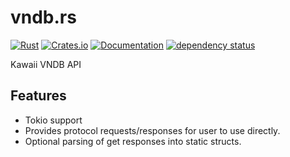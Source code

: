 vndb.rs
==============

[![Rust](https://github.com/DoumanAsh/vndb.rs/actions/workflows/rust.yml/badge.svg)](https://github.com/DoumanAsh/vndb.rs/actions/workflows/rust.yml)
[![Crates.io](https://img.shields.io/crates/v/vndb.svg)](https://crates.io/crates/vndb)
[![Documentation](https://docs.rs/vndb/badge.svg)](https://docs.rs/crate/vndb/)
[![dependency status](https://deps.rs/crate/vndb/0.15.0/status.svg)](https://deps.rs/crate/vndb/0.15.0)

Kawaii VNDB API

## Features
* Tokio support
* Provides protocol requests/responses for user to use directly.
* Optional parsing of get responses into static structs.
